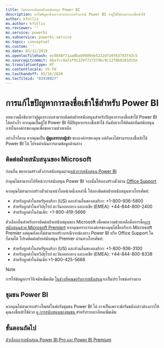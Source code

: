 ```yaml
---
title: ไม่สามารถติดต่อฝ่ายสนับสนุน Power BI
description: แก้ไขปัญหาชั่วคราวสำหรับการสร้างกรณี Power BI ถ้าผู้ใช้ไม่สามารถลงชื่อเข้าใช้
author: kfollis
ms.author: kfollis
ms.reviewer: ''
ms.service: powerbi
ms.subservice: powerbi-service
ms.topic: conceptual
ms.custom: ''
ms.date: 03/12/2019
ms.openlocfilehash: ec9848f71aa8ba69089de5222dfa9f63703f43c5
ms.sourcegitcommit: 6ba7cc9afaf91229f717374bc0c12f0b8201d15e
ms.translationtype: HT
ms.contentlocale: th-TH
ms.lasthandoff: 05/16/2020
ms.locfileid: "83438027"
---
```

# <a name="troubleshooting-sign-in-issues-for-power-bi"></a>การแก้ไขปัญหาการลงชื่อเข้าใช้สำหรับ Power BI

บทความนี้อธิบายว่าผู้ดูแลระบบสามารถติดต่อฝ่ายสนับสนุนสำหรับปัญหาการลงชื่อเข้าใช้ Power BI ได้อย่างไร หากคุณเป็นผู้ใช้ Power BI ที่มีปัญหาการลงชื่อเข้าใช้ อันดับแรกให้ติดต่อทีมสนับสนุนภายในองค์กรของคุณเพื่อขอความช่วยเหลือ

อย่างไรก็ตาม หากคุณเป็น **ผู้ดูแลระบบผู้เช่า** ขององค์กรของคุณ แต่ยังคงไม่สามารถลงชื่อเข้าใช้ Power BI ได้ โปรดดำเนินการตามข้อมูลด้านล่าง

## <a name="contact-microsoft-support"></a>ติดต่อฝ่ายสนับสนุนของ Microsoft

ก่อนอื่น พยายามสร้างตั๋วการสนับสนุนผ่าน[หน้าการสนับสนุน Power BI](https://powerbi.microsoft.com/support/)

ถ้าคุณไม่สามารถไปที่หน้าการสนับสนุน Power BI จากนั้นให้ลองสร้างตั๋วผ่าน [Office Support](https://support.office.com/home/contact)

หากคุณไม่สามารถสร้างตั๋วผ่านหน้าใดหน้าหนึ่งเหล่านี้ ให้ลองติดต่อฝ่ายสนับสนุนทางโทรศัพท์:

* สำหรับลูกค้าในสหรัฐอเมริกา (US) และส่วนอื่นของอเมริกา: +1-800-936-5800
* สำหรับลูกค้าในทวีปยุโรป ตะวันออกกลาง และเอเชีย (EMEA): +44-844-800-2400
* สำหรับลูกค้าในอินเดีย: +1-800-419-5666

ตัวเลือกอื่นสำหรับการติดต่อฝ่ายสนับสนุนของ Microsoft เพื่อขอความช่วยเหลือคือการซื้อ[การสนับสนุนด้วย Microsoft Premiert](https://support.microsoft.com/premier) หากคุณทราบว่าองค์กรของคุณได้ซื้อบริการ Microsoft Premier แต่คุณยังคงไม่สามารถสร้างกรณีจากช่องทาง Power BI หรือ Office Support ใดก็ตามได้ โปรดติดต่อฝ่ายสนับสนุน Premier ผ่านทางโทรศัพท์:

* สำหรับลูกค้าในสหรัฐอเมริกา (US) และส่วนอื่นของอเมริกา: +1-800-936-3100
* สำหรับลูกค้าในทวีปยุโรป ตะวันออกกลาง และเอเชีย (EMEA): +44-844-800-8338
* สำหรับลูกค้าในอินเดีย:+1-800-425-5666

> [!Note]
> การให้ข้อมูลการวินิจฉัยเพิ่มเติม [ในช่วงที่คุณขอรับการสนับสนุน](service-admin-capturing-additional-diagnostic-information-for-power-bi.md)จะเป็นประโยชน์อย่างมาก

## <a name="power-bi-community"></a>ชุมชน Power BI

หากคุณไม่สามารถสร้างโพสต์ในฟอรัมชุมชน Power BI ได้ อาจเป็นเพราะฟอรัมชดังกล่าวต้องการให้คุณลงชื่อเข้าใช้ด้วย ดู[ การสนับสนุนของชุมชน ](https://community.powerbi.com/t5/Community-Support/ct-p/PBI_CommunitySupport)สำหรับรายละเอียดเพิ่มเติม

## <a name="next-steps"></a>ขั้นตอนถัดไป

[ตัวเลือกการสนับสนุน Power BI Pro และ Power BI Premium](service-support-options.md)
